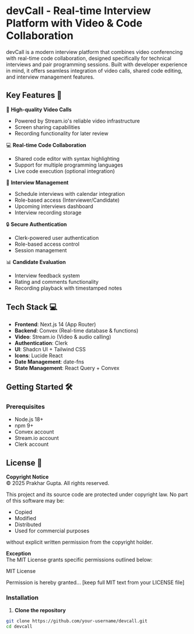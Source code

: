 # devCall - Real-time Interview Platform with Video & Code Collaboration

devCall is a modern interview platform that combines video conferencing with real-time code collaboration, designed specifically for technical interviews and pair programming sessions. Built with developer experience in mind, it offers seamless integration of video calls, shared code editing, and interview management features.

## Key Features 🚀

🎥 **High-quality Video Calls**  
- Powered by Stream.io's reliable video infrastructure
- Screen sharing capabilities
- Recording functionality for later review

💻 **Real-time Code Collaboration**  
- Shared code editor with syntax highlighting
- Support for multiple programming languages
- Live code execution (optional integration)

📅 **Interview Management**  
- Schedule interviews with calendar integration
- Role-based access (Interviewer/Candidate)
- Upcoming interviews dashboard
- Interview recording storage

🔒 **Secure Authentication**  
- Clerk-powered user authentication
- Role-based access control
- Session management

📊 **Candidate Evaluation**  
- Interview feedback system
- Rating and comments functionality
- Recording playback with timestamped notes

## Tech Stack 💻

- **Frontend**: Next.js 14 (App Router)
- **Backend**: Convex (Real-time database & functions)
- **Video**: Stream.io (Video & audio calling)
- **Authentication**: Clerk
- **UI**: Shadcn UI + Tailwind CSS
- **Icons**: Lucide React
- **Date Management**: date-fns
- **State Management**: React Query + Convex

## Getting Started 🛠️

### Prerequisites

- Node.js 18+
- npm 9+
- Convex account
- Stream.io account
- Clerk account

## License 📄

**Copyright Notice**  
© 2025 Prakhar Gupta. All rights reserved.

This project and its source code are protected under copyright law. No part of this software may be:

- Copied
- Modified
- Distributed
- Used for commercial purposes

without explicit written permission from the copyright holder.

**Exception**  
The MIT License grants specific permissions outlined below:

MIT License

Permission is hereby granted... [keep full MIT text from your LICENSE file]

### Installation

1. **Clone the repository**
```bash
git clone https://github.com/your-username/devcall.git
cd devcall
